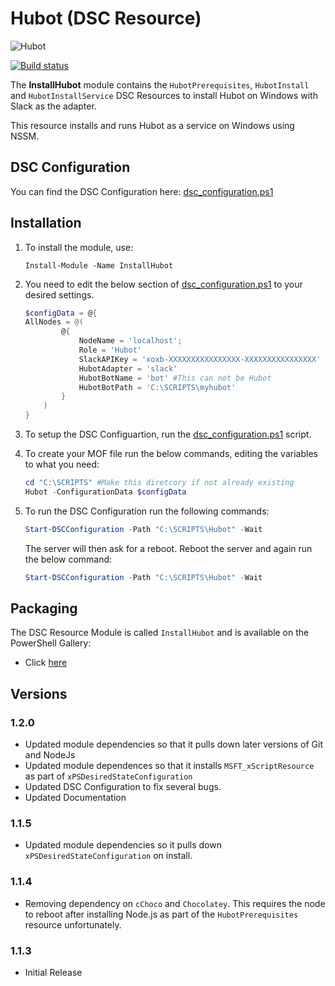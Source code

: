 # Hubot (DSC Resource)

![Hubot](http://i.imgur.com/NhTqeZ2.png)

[![Build status](https://ci.appveyor.com/api/projects/status/yj30jkt66cy2ihix/branch/master?svg=true)](https://ci.appveyor.com/project/adambirds/hubot-dsc-resource/branch/master)

The **InstallHubot** module contains the `HubotPrerequisites`, `HubotInstall` and `HubotInstallService`
DSC Resources to install Hubot on Windows with Slack as the adapter.

This resource installs and runs Hubot as a service on Windows using NSSM.

## DSC Configuration

You can find the DSC Configuration here: [dsc_configuration.ps1](DSCConfigurations/dsc_configuration.ps1)

## Installation

1. To install the module, use:

   `Install-Module -Name InstallHubot`

2. You need to edit the below section of [dsc_configuration.ps1](DSCConfigurations/dsc_configuration.ps1) to your desired settings.

    ``` powershell
    $configData = @{
    AllNodes = @(
            @{
                NodeName = 'localhost';
                Role = 'Hubot'
                SlackAPIKey = 'xoxb-XXXXXXXXXXXXXXXX-XXXXXXXXXXXXXXXX'
                HubotAdapter = 'slack'
                HubotBotName = 'bot' #This can not be Hubot
                HubotBotPath = 'C:\SCRIPTS\myhubot'
            }
        )
    }
    ```

3. To setup the DSC Configuartion, run the [dsc_configuration.ps1](DSCConfigurations/dsc_configuration.ps1) script.

4. To create your MOF file run the below commands, editing the variables to what you need:

   ``` powershell
   cd "C:\SCRIPTS" #Make this diretcory if not already existing
   Hubot -ConfigurationData $configData
   ```

5. To run the DSC Configuration run the following commands:

   ```powershell
   Start-DSCConfiguration -Path "C:\SCRIPTS\Hubot" -Wait
   ```

   The server will then ask for a reboot. Reboot the server and again run the below command:

   ``` powershell
   Start-DSCConfiguration -Path "C:\SCRIPTS\Hubot" -Wait
   ```

## Packaging

The DSC Resource Module is called `InstallHubot` and is available on the PowerShell Gallery:

* Click [here](https://www.powershellgallery.com/packages/InstallHubot)

## Versions

### 1.2.0

* Updated module dependencies so that it pulls down later versions of Git and NodeJs
* Updated module dependences so that it installs `MSFT_xScriptResource` as part of `xPSDesiredStateConfiguration`
* Updated DSC Configuration to fix several bugs.
* Updated Documentation

### 1.1.5

* Updated module dependencies so it pulls down `xPSDesiredStateConfiguration` on install.

### 1.1.4

* Removing dependency on `cChoco` and `Chocolatey`. This requires the node to reboot after installing Node.js as part of the `HubotPrerequisites` resource unfortunately.

### 1.1.3

* Initial Release
